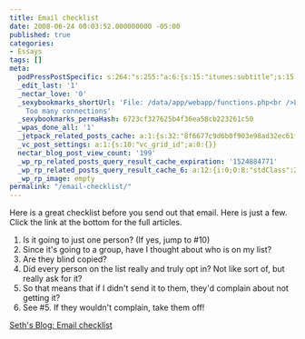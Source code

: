 ```yaml
---
title: Email checklist
date: 2008-06-24 00:03:52.000000000 -05:00
published: true
categories:
- Essays
tags: []
meta:
  podPressPostSpecific: s:264:"s:255:"a:6:{s:15:"itunes:subtitle";s:15:"##PostExcerpt##";s:14:"itunes:summary";s:15:"##PostExcerpt##";s:15:"itunes:keywords";s:17:"##WordPressCats##";s:13:"itunes:author";s:10:"##Global##";s:15:"itunes:explicit";s:7:"Default";s:12:"itunes:block";s:7:"Default";}";";
  _edit_last: '1'
  _nectar_love: '0'
  _sexybookmarks_shortUrl: 'File: /data/app/webapp/functions.php<br />Line: 7<br />Message:
    Too many connections'
  _sexybookmarks_permaHash: 6723cf327625b4f36ea58cb223261c50
  _wpas_done_all: '1'
  _jetpack_related_posts_cache: a:1:{s:32:"8f6677c9d6b0f903e98ad32ec61f8deb";a:2:{s:7:"expires";i:1465037575;s:7:"payload";a:3:{i:0;a:1:{s:2:"id";i:3649;}i:1;a:1:{s:2:"id";i:740;}i:2;a:1:{s:2:"id";i:2051;}}}}
  _vc_post_settings: a:1:{s:10:"vc_grid_id";a:0:{}}
  nectar_blog_post_view_count: '199'
  _wp_rp_related_posts_query_result_cache_expiration: '1524884771'
  _wp_rp_related_posts_query_result_cache_6: a:12:{i:0;O:8:"stdClass":2:{s:7:"post_id";s:4:"2074";s:5:"score";s:18:"46.404610111994586";}i:1;O:8:"stdClass":2:{s:7:"post_id";s:3:"850";s:5:"score";s:17:"46.33672764511894";}i:2;O:8:"stdClass":2:{s:7:"post_id";s:3:"747";s:5:"score";s:17:"45.24364023242476";}i:3;O:8:"stdClass":2:{s:7:"post_id";s:3:"686";s:5:"score";s:17:"42.21032787443332";}i:4;O:8:"stdClass":2:{s:7:"post_id";s:3:"703";s:5:"score";s:17:"41.55753470510124";}i:5;O:8:"stdClass":2:{s:7:"post_id";s:4:"8086";s:5:"score";s:17:"37.15186532473398";}i:6;O:8:"stdClass":2:{s:7:"post_id";s:4:"2861";s:5:"score";s:17:"37.15186532473398";}i:7;O:8:"stdClass":2:{s:7:"post_id";s:4:"1423";s:5:"score";s:17:"37.15186532473398";}i:8;O:8:"stdClass":2:{s:7:"post_id";s:3:"722";s:5:"score";s:17:"37.15186532473398";}i:9;O:8:"stdClass":2:{s:7:"post_id";s:3:"717";s:5:"score";s:17:"37.15186532473398";}i:10;O:8:"stdClass":2:{s:7:"post_id";s:3:"684";s:5:"score";s:17:"37.15186532473398";}i:11;O:8:"stdClass":2:{s:7:"post_id";s:4:"4580";s:5:"score";s:17:"35.77950830235817";}}
  _wp_rp_image: empty
permalink: "/email-checklist/"
---
```

Here is a great checklist before you send out that email.  Here is just a few.  Click the link at the bottom for the full articles.

   1. Is it going to just one person? (If yes, jump to #10)<br />
   2. Since it's going to a group, have I thought about who is on my list?<br />
   3. Are they blind copied?<br />
   4. Did every person on the list really and truly opt in? Not like sort of, but really ask for it?<br />
   5. So that means that if I didn't send it to them, they'd complain about not getting it?<br />
   6. See #5. If they wouldn't complain, take them off!

<a href="http://sethgodin.typepad.com/seths_blog/2008/06/email-checklist.html" rel="nofollow">Seth's Blog: Email checklist</a></p>

